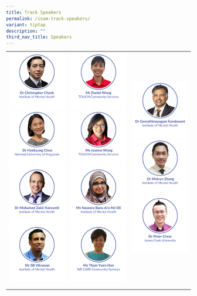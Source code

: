 ```yaml
---
title: Track Speakers
permalink: /isam-track-speakers/
variant: tiptap
description: ""
third_nav_title: Speakers
---
```

<table style="minWidth: 75px">
<colgroup>
<col>
<col>
<col>
</colgroup>
<tbody>
<tr>
<th rowspan="1" colspan="1"><a class="isomer-image-wrapper" href="/christopher-cheok/"><img style="width: 100%" height="auto" width="100%" alt="" src="/images/ISAM Speakers/Dr_Christopher_Cheok.png"></a>
<a class="isomer-image-wrapper" href="/hyekyung-choo/">
<img style="width: 100%" height="auto" width="100%" alt="" src="/images/ISAM Speakers/Dr_Hyekyung_Choo.png">
</a>
<div class="isomer-image-wrapper">
<img style="width: 100%" height="auto" width="100%" alt="" src="/images/ISAM Speakers/Dr_Mohamed_Zakir_Karuvetil.png">
</div>
<div class="isomer-image-wrapper">
<img style="width: 100%" height="auto" width="100%" alt="" src="/images/ISAM Speakers/Mr_SB_Viknesan.png">
</div>
<p></p>
<p></p>
<p></p>
</th>
<th rowspan="1" colspan="1"><a class="isomer-image-wrapper" href="/daniel-wong/"><img style="width: 100%" height="auto" width="100%" alt="" src="/images/ISAM Speakers/Mr_Daniel_Wong.png"></a>
<a class="isomer-image-wrapper" href="/joanne-wong/">
<img style="width: 100%" height="auto" width="100%" alt="" src="/images/ISAM Speakers/Ms_Joanne_Wong.png">
</a>
<div class="isomer-image-wrapper">
<img style="width: 100%" height="auto" width="100%" alt="" src="/images/ISAM Speakers/Ms_Naseera_Banu_d_o_MJ_Oli.png">
</div>
<div class="isomer-image-wrapper">
<img style="width: 100%" height="auto" width="100%" alt="" src="/images/ISAM Speakers/Ms_Tham_Yuen_Han.png">
</div>
<p></p>
</th>
<th rowspan="1" colspan="1"><a class="isomer-image-wrapper" href="/gomathinayagam-kandasami/"><img style="width: 100%" height="auto" width="100%" alt="" src="/images/ISAM Speakers/Dr_Gomathinayagam_Kandasami.png"></a>
<a class="isomer-image-wrapper" href="/melvyn-zhang/">
<img style="width: 100%" height="auto" width="100%" alt="" src="/images/ISAM Speakers/Dr_Melvyn_Zhang.png">
</a>
<div class="isomer-image-wrapper">
<img style="width: 100%" height="auto" width="100%" alt="" src="/images/ISAM Speakers/Dr_Peter_Chew.png">
</div>
<p></p>
<p></p>
</th>
</tr>
</tbody>
</table>
<p></p>